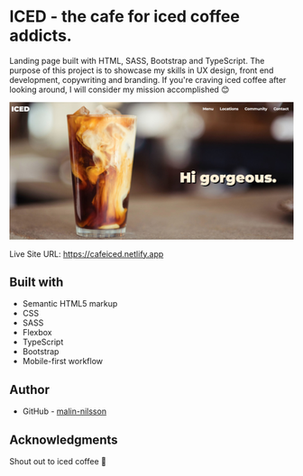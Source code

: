 # ICED - the cafe for iced coffee addicts.
Landing page built with HTML, SASS, Bootstrap and TypeScript. The purpose of this project is to showcase my skills in UX design, front end development, copywriting and branding. If you're craving iced coffee after looking around, I will consider my mission accomplished 😊

![](src/images/screenshot.jpg)

Live Site URL: https://cafeiced.netlify.app

## Built with
- Semantic HTML5 markup
- CSS
- SASS
- Flexbox
- TypeScript
- Bootstrap
- Mobile-first workflow

## Author
- GitHub - [malin-nilsson](https://github.com/malin-nilsson)

## Acknowledgments
Shout out to iced coffee 💙
